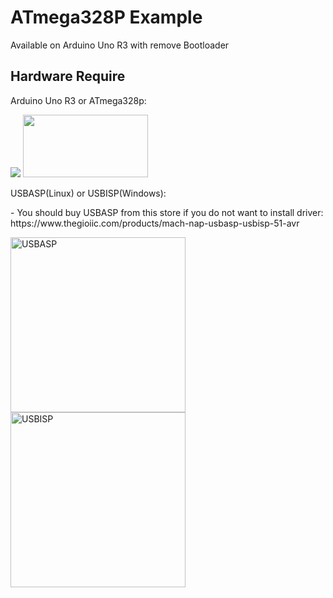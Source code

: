 # ATmega328P Example
Available on Arduino Uno R3 with remove Bootloader<br>
<h2>Hardware Require</h2> 
<p>Arduino Uno R3 or ATmega328p: </p>
<image src="https://user-images.githubusercontent.com/57071897/148582058-d443161d-9481-4522-ab04-517b8eb7c90c.png"></image>
<image src="https://user-images.githubusercontent.com/57071897/148582500-7c719e9b-8544-4b46-be01-e9a1601a2e57.png" style="width:200px;height:100px;"></image>
<p>USBASP(Linux) or USBISP(Windows): </p>
<p>- You should buy USBASP from this store if you do not want to install driver: https://www.thegioiic.com/products/mach-nap-usbasp-usbisp-51-avr</p>
<image src="https://user-images.githubusercontent.com/57071897/148583019-d1d4e368-7819-4b78-a927-c2d1f8d30ca5.png" alt="USBASP" style="width:280px;height:280px;"></image>
<image src="https://user-images.githubusercontent.com/57071897/148583232-69079cbd-05e0-4d0c-909e-1fd013647228.png" alt="USBISP" style="width:280px;height:280px;"></image>
